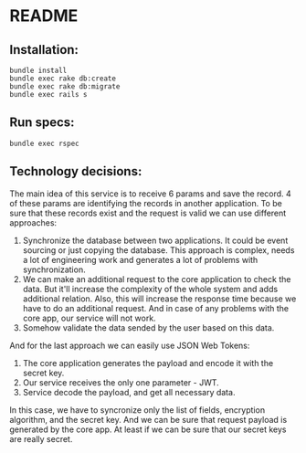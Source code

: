 # README

## Installation:

```
bundle install
bundle exec rake db:create
bundle exec rake db:migrate
bundle exec rails s
```

## Run specs:

```
bundle exec rspec
```


## Technology decisions:

The main idea of this service is to receive 6 params and save the record.
4 of these params are identifying the records in another application. To be sure that these records exist and the request is valid we can use different approaches:

1) Synchronize the database between two applications. It could be event sourcing or just copying the database. This approach is complex, needs a lot of engineering work and generates a lot of problems with synchronization.
2) We can make an additional request to the core application to check the data. But it'll increase the complexity of the whole system and adds additional relation. Also, this will increase the response time because we have to do an additional request. And in case of any problems with the core app, our service will not work.
3) Somehow validate the data sended by the user based on this data.

And for the last approach we can easily use JSON Web Tokens:
1) The core application generates the payload and encode it with the secret key.
2) Our service receives the only one parameter - JWT.
3) Service decode the payload, and get all necessary data.

In this case, we have to syncronize only the list of fields, encryption algorithm, and the secret key. And we can be sure that request payload is generated by the core app. At least if we can be sure that our secret keys are really secret.
